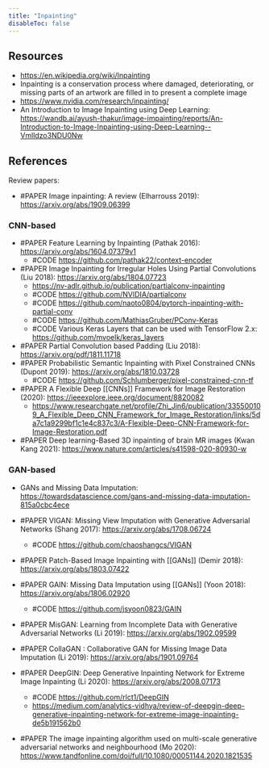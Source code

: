 ```yaml
---
title: "Inpainting"
disableToc: false 
---
```


## Resources
- https://en.wikipedia.org/wiki/Inpainting
- Inpainting is a conservation process where damaged, deteriorating, or missing parts of an artwork are filled in to present a complete image
- https://www.nvidia.com/research/inpainting/
- An Introduction to Image Inpainting using Deep Learning: https://wandb.ai/ayush-thakur/image-impainting/reports/An-Introduction-to-Image-Inpainting-using-Deep-Learning--Vmlldzo3NDU0Nw


## References
Review papers:
- #PAPER Image inpainting: A review (Elharrouss 2019): https://arxiv.org/abs/1909.06399

### CNN-based
- #PAPER Feature Learning by Inpainting (Pathak 2016): https://arxiv.org/abs/1604.07379v1
	- #CODE https://github.com/pathak22/context-encoder
- #PAPER Image Inpainting for Irregular Holes Using Partial Convolutions (Liu 2018): https://arxiv.org/abs/1804.07723
	- https://nv-adlr.github.io/publication/partialconv-inpainting
	- #CODE https://github.com/NVIDIA/partialconv
	- #CODE https://github.com/naoto0804/pytorch-inpainting-with-partial-conv
	- #CODE https://github.com/MathiasGruber/PConv-Keras
	- #CODE Various Keras Layers that can be used with TensorFlow 2.x: https://github.com/mvoelk/keras_layers
- #PAPER Partial Convolution based Padding (Liu 2018): https://arxiv.org/pdf/1811.11718
- #PAPER Probabilistic Semantic Inpainting with Pixel Constrained CNNs (Dupont 2019): https://arxiv.org/abs/1810.03728
	- #CODE https://github.com/Schlumberger/pixel-constrained-cnn-tf
- #PAPER A Flexible Deep [[CNNs]] Framework for Image Restoration (2020): https://ieeexplore.ieee.org/document/8820082
	- https://www.researchgate.net/profile/Zhi_Jin6/publication/335500109_A_Flexible_Deep_CNN_Framework_for_Image_Restoration/links/5da7c1a9299bf1c1e4c837c3/A-Flexible-Deep-CNN-Framework-for-Image-Restoration.pdf
- #PAPER Deep learning-Based 3D inpainting of brain MR images (Kwan Kang 2021): https://www.nature.com/articles/s41598-020-80930-w 


### GAN-based
- GANs and Missing Data Imputation: https://towardsdatascience.com/gans-and-missing-data-imputation-815a0cbc4ece

- #PAPER VIGAN: Missing View Imputation with Generative Adversarial Networks (Shang 2017): https://arxiv.org/abs/1708.06724
	- #CODE https://github.com/chaoshangcs/VIGAN
- #PAPER Patch-Based Image Inpainting with [[GANs]] (Demir 2018): https://arxiv.org/abs/1803.07422
- #PAPER GAIN: Missing Data Imputation using [[GANs]] (Yoon 2018): https://arxiv.org/abs/1806.02920
	- #CODE https://github.com/jsyoon0823/GAIN
- #PAPER MisGAN: Learning from Incomplete Data with Generative Adversarial Networks (Li 2019): https://arxiv.org/abs/1902.09599
- #PAPER CollaGAN : Collaborative GAN for Missing Image Data Imputation (Li 2019): https://arxiv.org/abs/1901.09764
- #PAPER DeepGIN: Deep Generative Inpainting Network for Extreme Image Inpainting (Li 2020): https://arxiv.org/abs/2008.07173
	- #CODE https://github.com/rlct1/DeepGIN
	- https://medium.com/analytics-vidhya/review-of-deepgin-deep-generative-inpainting-network-for-extreme-image-inpainting-de5b191562b0
- #PAPER The image inpainting algorithm used on multi-scale generative adversarial networks and neighbourhood (Mo 2020): https://www.tandfonline.com/doi/full/10.1080/00051144.2020.1821535